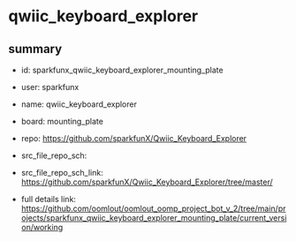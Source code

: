# qwiic_keyboard_explorer
 
## summary 
* id: sparkfunx_qwiic_keyboard_explorer_mounting_plate
* user: sparkfunx
* name: qwiic_keyboard_explorer
* board: mounting_plate
* repo: https://github.com/sparkfunX/Qwiic_Keyboard_Explorer



* src_file_repo_sch: 
* src_file_repo_sch_link: https://github.com/sparkfunX/Qwiic_Keyboard_Explorer/tree/master/
* full details link: https://github.com/oomlout/oomlout_oomp_project_bot_v_2/tree/main/projects/sparkfunx_qwiic_keyboard_explorer_mounting_plate/current_version/working  







